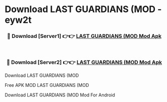 # Download LAST GUARDIANS (MOD - eyw2t



<div align="center">
<h3>🔴 Download [Server1] 👉👉 <a href="https://momento.my/?title=LAST_GUARDIANS_(MOD">LAST GUARDIANS (MOD Mod Apk</a></h3><br>

<h3>🔴 Download [Server2] 👉👉 <a href="https://momento.my/?title=LAST_GUARDIANS_(MOD">LAST GUARDIANS (MOD Mod Apk</a></h3>
</div>



Download LAST GUARDIANS (MOD 

Free APK MOD LAST GUARDIANS (MOD 

Download LAST GUARDIANS (MOD Mod For Android
